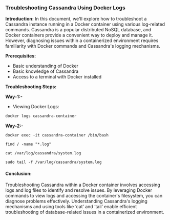 ### **Troubleshooting Cassandra Using Docker Logs**

**Introduction:**
In this document, we'll explore how to troubleshoot a Cassandra instance running in a Docker container using various log-related commands. Cassandra is a popular distributed NoSQL database, and Docker containers provide a convenient way to deploy and manage it. However, diagnosing issues within a containerized environment requires familiarity with Docker commands and Cassandra's logging mechanisms.

**Prerequisites:** 

- Basic understanding of Docker
- Basic knowledge of Cassandra
- Access to a terminal with Docker installed

**Troubleshooting Steps:** 

**Way-1:-**

- Viewing Docker Logs:

```bash
docker logs cassandra-container
```
**Way-2:-**

```
docker exec -it cassandra-container /bin/bash

find / -name "*.log"

cat /var/log/cassandra/system.log

sudo tail -f /var/log/cassandra/system.log

```

#### Conclusion:
Troubleshooting Cassandra within a Docker container involves accessing logs and log files to identify and resolve issues. By leveraging Docker commands to view logs and accessing the container's filesystem, you can diagnose problems effectively. Understanding Cassandra's logging mechanisms and using tools like ‘cat’ and ‘tail’ enable efficient troubleshooting of database-related issues in a containerized environment.

